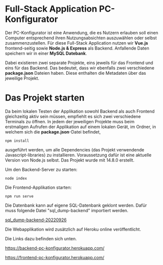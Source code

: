 # Full-Stack Application PC-Konfigurator

Der PC-Konfigurator ist eine Anwendung, die es Nutzern erlauben soll einen Computer entsprechend ihren Nutzungsabsichten auszuwählen oder selbst zusammenzustellen. Für diese Full-Stack Application nutzen wir **Vue.js** frontend-seitig sowie **Node.js & Express** als Backend. Anfallende Daten speichern wir in einer **MySQL Datebank**.

Dabei existieren zwei separate Projekte, eins jeweils für das Frontend und eins für das Backend. Das bedeutet, dass wir ebenfalls zwei verschiedene **package.json** Dateien haben. Diese enthalten die Metadaten über das jeweilige Projekt.

# Das Projekt starten

Da beim lokalen Testen der Applikation sowohl Backend als auch Frontend gleichzeitig aktiv sein müssen, empfiehlt es sich zwei verschiedene Terminals zu öffnen. In jedem der jeweiligen Projekte muss beim erstmaligen Aufrufen der Applikation auf einem lokalen Gerät, im Ordner, in welchem sich die **package.json**-Datei befindet, 

    npm install

ausgeführt werden, um alle Dependencies (das Projekt verwendende Javascript-libraries) zu installieren. Voraussetzung dafür ist eine aktuelle Version von Node.js selbst. Das Projekt wurde mit 14.8.0 erstellt.

Um den Backend-Server zu starten:

    node index

Die Frontend-Applikation starten:

    npm run serve
Die Datenbank kann auf eigene SQL-Datenbank geklont werden. Dafür muss folgende Datei "sql_dump-backend" importiert werden.

[sql_dump-backend-20220926](/sql_dump-backend-20220926.sql)

Die Webapplikation wird zusätzlich auf Heroku online veröffentlicht. 

Die Links dazu befinden sich unten. 

https://backend-pc-konfigurator.herokuapp.com/

https://frontend-pc-konfigurator.herokuapp.com/